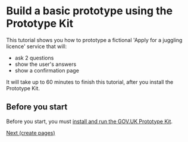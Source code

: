 # Build a basic prototype using the Prototype Kit

This tutorial shows you how to prototype a fictional 'Apply for a juggling licence' service that will:

- ask 2 questions
- show the user's answers
- show a confirmation page

It will take up to 60 minutes to finish this tutorial, after you install the Prototype Kit.

## Before you start
Before you start, you must [install and run the GOV.UK Prototype Kit](https://govuk-prototype-kit.herokuapp.com/docs/install/introduction).

<a href="create-pages" class="button">Next (create pages)</a>
